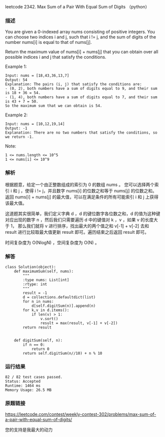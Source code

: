 leetcode 2342. Max Sum of a Pair With Equal Sum of Digits （python）




### 描述


You are given a 0-indexed array nums consisting of positive integers. You can choose two indices i and j, such that i != j, and the sum of digits of the number nums[i] is equal to that of nums[j].

Return the maximum value of nums[i] + nums[j] that you can obtain over all possible indices i and j that satisfy the conditions.


Example 1:


	Input: nums = [18,43,36,13,7]
	Output: 54
	Explanation: The pairs (i, j) that satisfy the conditions are:
	- (0, 2), both numbers have a sum of digits equal to 9, and their sum is 18 + 36 = 54.
	- (1, 4), both numbers have a sum of digits equal to 7, and their sum is 43 + 7 = 50.
	So the maximum sum that we can obtain is 54.
	
Example 2:


	Input: nums = [10,12,19,14]
	Output: -1
	Explanation: There are no two numbers that satisfy the conditions, so we return -1.




Note:

	1 <= nums.length <= 10^5
	1 <= nums[i] <= 10^9


### 解析

根据题意，给定一个由正整数组成的索引为 0 的数组 nums 。 您可以选择两个索引 i 和 j ，使得 i != j，并且数字 nums[i] 的位数之和等于 nums[j] 的位数之和。返回 nums[i] + nums[j] 的最大值，可以在满足条件的所有可能索引 i 和 j 上获得该最大值。

这道题其实很简单，我们定义字典 d ，d 的键位数字各位数之和，d 的值为这种键对应出现的数字 n ，然后我们只需要遍历 d 中的键值对 k ，v ，如果 v 的长度大于 1， 那么我们就将 v 进行排序，找出最大的两个值之和 v[-1] + v[-2] 去和 result 进行比较取最大值更新 result 即可。遍历结束之后返回 result 即可。

时间复杂度为 O(NlogN) ，空间复杂度为 O(N) 。


### 解答

	class Solution(object):
	    def maximumSum(self, nums):
	        """
	        :type nums: List[int]
	        :rtype: int
	        """
	        result = -1
	        d = collections.defaultdict(list)
	        for n in nums:
	            d[self.digitSum(n)].append(n)
	        for k,v in d.items():
	            if len(v) > 1:
	                v.sort()
	                result = max(result, v[-1] + v[-2])
	        return result
	
	
	    def digitSum(self, n):
	        if n == 0:
	            return 0
	        return self.digitSum(n//10) + n % 10

### 运行结果


	82 / 82 test cases passed.
	Status: Accepted
	Runtime: 1464 ms
	Memory Usage: 26.5 MB

### 原题链接


https://leetcode.com/contest/weekly-contest-302/problems/max-sum-of-a-pair-with-equal-sum-of-digits/

您的支持是我最大的动力
